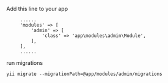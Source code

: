 Add this line to your app
```
     ......
     'modules' => [
         'admin' => [
             'class' => 'app\modules\admin\Module',
         ],
     ],
     ......
```

run migrations
 ```
yii migrate --migrationPath=@app/modules/admin/migrations
```
